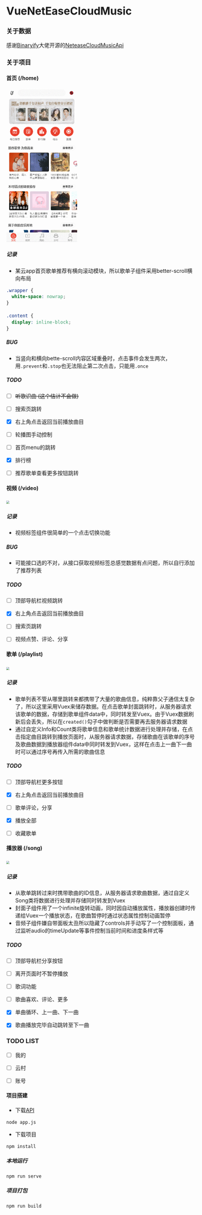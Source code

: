 # VueNetEaseCloudMusic

### 关于数据

感谢[Binaryify](https://github.com/Binaryify)大佬开源的[NeteaseCloudMusicApi](https://github.com/Binaryify/NeteaseCloudMusicApi) 



### 关于项目

#### 首页 (/home)
<img src="https://raw.githubusercontent.com/lchkid/vue-netease-cloud-music/master/screenshots/home.gif" style="zoom:50%;" />

##### 记录

- 某云app首页歌单推荐有横向滚动模块，所以歌单子组件采用better-scroll横向布局
```css
.wrapper {
  white-space: nowrap;
}
	
.content {
  display: inline-block;
}
```

##### BUG

- 当竖向和横向bette-scroll内容区域重叠时，点击事件会发生两次，用`.prevent`和`.stop`也无法阻止第二次点击，只能用`.once`

##### TODO

- [ ] ~~听歌识曲 (这个估计不会做)~~
- [ ] 搜索页跳转
- [x] 右上角点击返回当前播放曲目
- [ ] 轮播图手动控制
- [ ] 首页menu的跳转
- [x] 排行榜
- [ ] 推荐歌单查看更多按钮跳转



#### 视频 (/video)
<img src="https://raw.githubusercontent.com/lchkid/vue-netease-cloud-music/master/screenshots/video.gif" style="zoom:50%;" />

##### 记录

- 视频标签组件很简单的一个点击切换功能

##### BUG

- 可能接口选的不对，从接口获取视频标签总感觉数据有点问题，所以自行添加了推荐列表

##### TODO

- [ ] 顶部导航栏视频跳转
- [x] 右上角点击返回当前播放曲目
- [ ] 搜索页跳转
- [ ] 视频点赞、评论、分享



#### 歌单  (/playlist)
<img src="https://raw.githubusercontent.com/lchkid/vue-netease-cloud-music/master/screenshots/playlist.gif" style="zoom:50%;" />

##### 记录

- 歌单列表不管从哪里跳转来都携带了大量的歌曲信息，纯粹靠父子通信太复杂了，所以这里采用Vuex来储存数据。在点击歌单封面跳转时，从服务器请求该歌单的数据，存储到歌单组件data中，同时转发至Vuex。由于Vuex数据刷新后会丢失，所以在`created()`勾子中做判断是否需要再去服务器请求数据
- 通过自定义Info和Count类将歌单信息和歌单统计数据进行处理并存储，在点击指定曲目跳转到播放页面时，从服务器请求数据，存储歌曲在该歌单的序号及歌曲数据到播放器组件data中同时转发到Vuex，这样在点击上一曲下一曲时可以通过序号再传入所需的歌曲信息

##### TODO

- [ ] 顶部导航栏更多按钮
- [x] 右上角点击返回当前播放曲目
- [ ] 歌单评论，分享
- [x] 播放全部
- [ ] 收藏歌单



#### 播放器  (/song)
<img src="https://raw.githubusercontent.com/lchkid/vue-netease-cloud-music/master/screenshots/song.gif" style="zoom:50%;" />

##### 记录

- 从歌单跳转过来时携带歌曲的ID信息，从服务器请求歌曲数据，通过自定义Song类将数据进行处理并存储同时转发到Vuex
- 封面子组件用了一个infinite旋转动画，同时因自动播放属性，播放器创建时传递给Vuex一个播放状态，在歌曲暂停时通过状态属性控制动画暂停
- 音频子组件嫌自带面板太丑所以隐藏了controls并手动写了一个控制面板，通过监听audio的timeUpdate等事件控制当前时间和进度条样式等

##### TODO

- [ ] 顶部导航栏分享按钮
- [ ] 离开页面时不暂停播放
- [ ] 歌词功能
- [ ] 歌曲喜欢、评论、更多
- [x] 单曲循环、上一曲、下一曲
- [x] 歌曲播放完毕自动跳转至下一曲



### TODO LIST

- [ ] 我的
- [ ] 云村
- [ ] 账号



#### 项目搭建

- 下载[API](https://github.com/Binaryify/NeteaseCloudMusicApi)

```
node app.js
```

- 下载项目

```
npm install
```

##### 本地运行
```
npm run serve
```

##### 项目打包
```
npm run build
```


